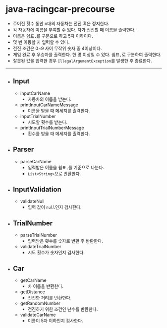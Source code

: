 # java-racingcar-precourse

- 주어진 횟수 동안 n대의 자동차는 전진 혹은 정지한다.
- 각 자동차에 이름을 부여할 수 있다. 차가 전진할 때 이름을 출력한다.
- 이름은 쉼표`,`를 구분으로 하고 5자 이하이다.
- 몇 번 이동할 지 입력할 수 있다.
- 전진 조건은 0~9 사이 무작위 숫자 중 4이상이다.
- 게임 완료 후 우승자를 출력한다. 한 명 이상일 수 있다. 쉼표`,`로 구분하여 출력한다.
- 잘못된 값을 입력한 경우 `IllegalArgumentException`를 발생한 후 종료한다.

---
- Input
  - 
  - inputCarName
    - 자동차의 이름을 받는다.
  - printInputCarNameMessage
    - 이름을 받을 때 메세지를 출력한다.
  - inputTrialNumber
    - 시도할 횟수를 받는다.
  - printInputTrialNumberMessage
    - 횟수를 받을 때 메세지를 출력한다.
- Parser
  - 
  - parseCarName
    - 입력받은 이름을 쉽표`,`를 기준으로 나눈다.
    - `List<String>`으로 반환한다.
- InputValidation
  - 
  - validateNull
    - 입력 값이 `null`인지 검사한다.
- TrialNumber
  - 
  - parseTrialNumber
    - 입력받은 횟수를 숫자로 변환 후 반환한다.
  - validateTrialNumber
    - 시도 횟수가 숫자인지 검사한다.
- Car
  - 
  - getCarName
    - 차 이름을 반환한다.
  - getDistance
    - 전진한 거리를 반환한다.
  - getRandomNumber
    - 전진하기 위한 조건인 난수를 반환한다.
  - validateCarName
    - 이름이 5자 이하인지 검사한다.